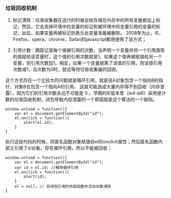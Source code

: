 ### 垃圾回收机制

1. 标记清除：垃圾收集器在运行的时候会给存储在内存中的所有变量都加上标记，然后，它会去掉环境中的变量的标记和被环境中的变量引用的变量的标记，此后，如果变量再被标记则表示此变量准备被删除。 2008年为止，IE，Firefox，opera，chrome，Safari的javascript都用使用了该方式；

2. 引用计数：跟踪记录每个值被引用的次数，当声明一个变量并将一个引用类型的值赋给该变量时，这个值的引用次数就是1，如果这个值再被赋值给另一个变量，则引用次数加1。相反，如果一个变量脱离了该值的引用，则该值引用次数减1，当次数为0时，就会等待垃圾收集器的回收。



这个方式存在一个比较大的问题就是循环引用，就是说A对象包含一个指向B的指针，对象B也包含一个指向A的引用。 这就可能造成大量内存得不到回收（内存泄露），因为它们的引用次数永远不可能是 0 。早期的IE版本里（ie4-ie6）采用是计数的垃圾回收机制，闭包导致内存泄露的一个原因就是这个算法的一个缺陷。

```
window.onload = function(){
    var el = document.getElementById("id");
    el.onclick = function(){
        alert(el.id);
    }
}
```

执行这段代码的时候，将匿名函数对象赋值给el的onclick属性；然后匿名函数内部又引用了el对象，存在循环引用，所以不能被回收；
```
window.onload = function(){
    var el = document.getElementById("id");
    var id = el.id; //解除循环引用
    el.onclick = function(){
        alert(id); 
    }
    el = null; // 将闭包引用的外部函数中活动对象清除
}
```
